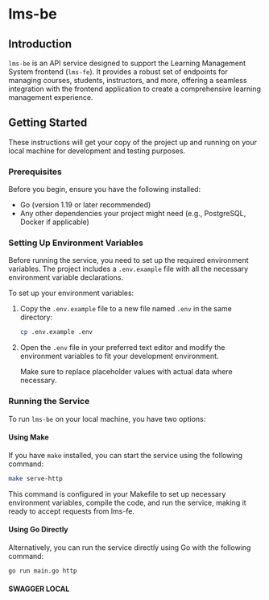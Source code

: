 # lms-be

## Introduction

`lms-be` is an API service designed to support the Learning Management System frontend (`lms-fe`). It provides a robust set of endpoints for managing courses, students, instructors, and more, offering a seamless integration with the frontend application to create a comprehensive learning management experience.

## Getting Started

These instructions will get your copy of the project up and running on your local machine for development and testing purposes.

### Prerequisites

Before you begin, ensure you have the following installed:
- Go (version 1.19 or later recommended)
- Any other dependencies your project might need (e.g., PostgreSQL, Docker if applicable)

### Setting Up Environment Variables

Before running the service, you need to set up the required environment variables. The project includes a `.env.example` file with all the necessary environment variable declarations.

To set up your environment variables:

1. Copy the `.env.example` file to a new file named `.env` in the same directory:

    ```bash
    cp .env.example .env
    ```

2. Open the `.env` file in your preferred text editor and modify the environment variables to fit your development environment.

    Make sure to replace placeholder values with actual data where necessary.

### Running the Service

To run `lms-be` on your local machine, you have two options:

#### Using Make

If you have `make` installed, you can start the service using the following command:

```bash
make serve-http
```

This command is configured in your Makefile to set up necessary environment variables, compile the code, and run the service, making it ready to accept requests from lms-fe.

#### Using Go Directly
Alternatively, you can run the service directly using Go with the following command:
```bash
go run main.go http
```


#### SWAGGER LOCAL
```

```